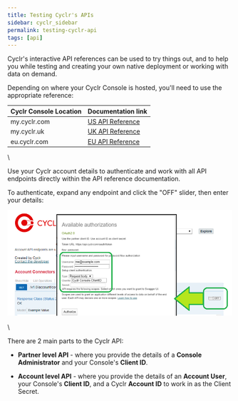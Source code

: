 ```yaml
---
title: Testing Cyclr's APIs
sidebar: cyclr_sidebar
permalink: testing-cyclr-api
tags: [api]
---
```


Cyclr's interactive API references can be used to try things out, and to help you while testing and creating your own native deployment or working with data on demand.

Depending on where your Cyclr Console is hosted, you'll need to use the appropriate reference:

Cyclr Console Location | Documentation link
--- | ---
my.cyclr.com | [US API Reference](https://api.cyclr.com/docs/index)
my.cyclr.uk | [UK API Reference](https://api.cyclr.uk/docs/index)
eu.cyclr.com | [EU API Reference](https://api.eu.cyclr.com/docs/index)

\

Use your Cyclr account details to authenticate and work with all API endpoints directly within the API reference documentation.


To authenticate, expand any endpoint and click the "OFF" slider, then enter your details:

![](./images/testing-cyclrs-apis-auth.png)

\

There are 2 main parts to the Cyclr API:

* **Partner level API** - where you provide the details of a **Console Administrator** and your Console's **Client ID**.

* **Account level API** - where you provide the details of an **Account User**, your Console's **Client ID**, and a Cyclr **Account ID** to work in as the Client Secret.

